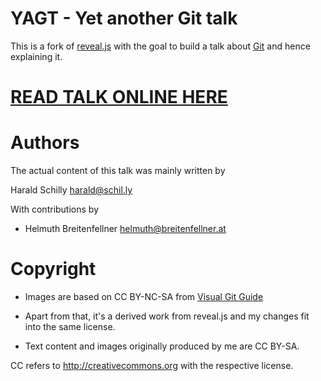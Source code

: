 # YAGT - Yet another Git talk

This is a fork of [reveal.js](https://github.com/hakimel/reveal.js)
with the goal to build a talk about [Git](http://www.git-scm.org/)
and hence explaining it.

<h1>
<a href="http://haraldschilly.github.com/yagt">READ TALK ONLINE HERE</a>
</h1>

# Authors

The actual content of this talk was mainly written by

Harald Schilly <harald@schil.ly>

With contributions by

* Helmuth Breitenfellner <helmuth@breitenfellner.at>

# Copyright

* Images are based on CC BY-NC-SA from [Visual Git Guide](http://marklodato.github.com/visual-git-guide/index-en.html)

* Apart from that, it's a derived work from reveal.js and my changes fit into the same license.

* Text content and images originally produced by me are CC BY-SA.

CC refers to http://creativecommons.org with the respective license.
